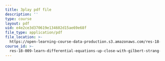 ```yaml
---
title: 3play pdf file
description: ''
type: course
layout: pdf
uid: e4e2ce3d370619e134602d15ae69e68f
file_type: application/pdf
file_location: >-
  https://open-learning-course-data-production.s3.amazonaws.com/res-18-009-learn-differential-equations-up-close-with-gilbert-strang-and-cleve-moler-fall-2015/e4e2ce3d370619e134602d15ae69e68f_i8rnEl8O-r0.pdf
course_id: >-
  res-18-009-learn-differential-equations-up-close-with-gilbert-strang-and-cleve-moler-fall-2015
---
```

